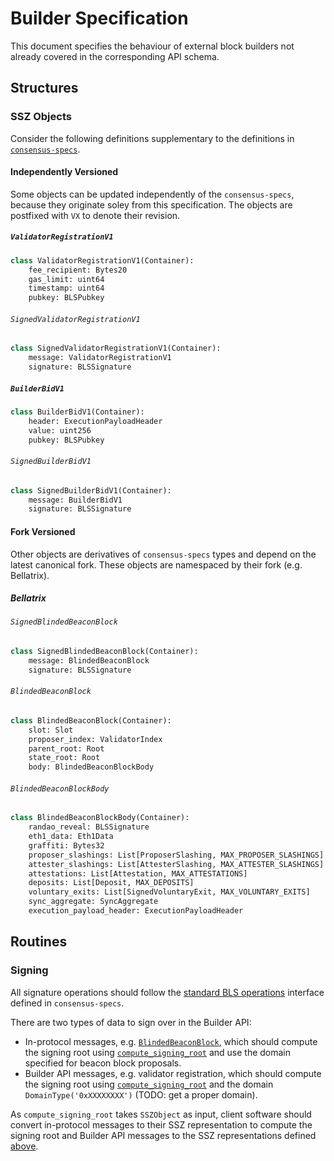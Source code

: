 # Builder Specification

This document specifies the behaviour of external block builders not already
covered in the corresponding API schema.

## Structures

### SSZ Objects

Consider the following definitions supplementary to the definitions in
[`consensus-specs`][consensus-specs].

#### Independently Versioned

Some objects can be updated independently of the `consensus-specs`, because
they originate soley from this specification. The objects are postfixed with
`VX` to denote their revision.

##### `ValidatorRegistrationV1`

```python
class ValidatorRegistrationV1(Container):
    fee_recipient: Bytes20
    gas_limit: uint64
    timestamp: uint64
    pubkey: BLSPubkey
```

###### `SignedValidatorRegistrationV1`

```python
class SignedValidatorRegistrationV1(Container):
    message: ValidatorRegistrationV1
    signature: BLSSignature
```

##### `BuilderBidV1`

```python
class BuilderBidV1(Container):
    header: ExecutionPayloadHeader
    value: uint256
    pubkey: BLSPubkey
```

###### `SignedBuilderBidV1`

```python
class SignedBuilderBidV1(Container):
    message: BuilderBidV1
    signature: BLSSignature
```

#### Fork Versioned

Other objects are derivatives of `consensus-specs` types and depend on the
latest canonical fork. These objects are namespaced by their fork (e.g.
Bellatrix).

##### Bellatrix

###### `SignedBlindedBeaconBlock`

```python
class SignedBlindedBeaconBlock(Container):
    message: BlindedBeaconBlock
    signature: BLSSignature
```

###### `BlindedBeaconBlock`

```python
class BlindedBeaconBlock(Container):
    slot: Slot
    proposer_index: ValidatorIndex
    parent_root: Root
    state_root: Root
    body: BlindedBeaconBlockBody
```

###### `BlindedBeaconBlockBody`

```python
class BlindedBeaconBlockBody(Container):
    randao_reveal: BLSSignature
    eth1_data: Eth1Data
    graffiti: Bytes32
    proposer_slashings: List[ProposerSlashing, MAX_PROPOSER_SLASHINGS]
    attester_slashings: List[AttesterSlashing, MAX_ATTESTER_SLASHINGS]
    attestations: List[Attestation, MAX_ATTESTATIONS]
    deposits: List[Deposit, MAX_DEPOSITS]
    voluntary_exits: List[SignedVoluntaryExit, MAX_VOLUNTARY_EXITS]
    sync_aggregate: SyncAggregate
    execution_payload_header: ExecutionPayloadHeader
```

## Routines

### Signing

All signature operations should follow the [standard BLS operations][bls]
interface defined in `consensus-specs`.

There are two types of data to sign over in the Builder API:
* In-protocol messages, e.g. [`BlindedBeaconBlock`](#blindedbeaconblock), which
  should compute the signing root using [`compute_signing_root`][compute-root]
  and use the domain specified for beacon block proposals.
* Builder API messages, e.g. validator registration, which should compute the
  signing root using [`compute_signing_root`][compute-root] and the domain
  `DomainType('0xXXXXXXXX')` (TODO: get a proper domain).

As `compute_signing_root` takes `SSZObject` as input, client software should
convert in-protocol messages to their SSZ representation to compute the signing
root and Builder API messages to the SSZ representations defined
[above](#sszobjects).

[consensus-specs]: https://github.com/ethereum/consensus-specs
[bls]: https://github.com/ethereum/consensus-specs/blob/dev/specs/phase0/beacon-chain.md#bls-signatures
[compute-root]: https://github.com/ethereum/consensus-specs/blob/dev/specs/phase0/beacon-chain.md#compute_signing_root

